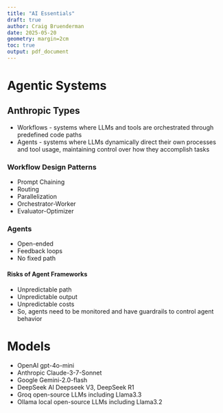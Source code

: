 ```yaml
---
title: "AI Essentials"
draft: true
author: Craig Bruenderman
date: 2025-05-20
geometry: margin=2cm
toc: true
output: pdf_document
---
```


# Agentic Systems

## Anthropic Types

* Workflows - systems where LLMs and tools are orchestrated through predefined code paths
* Agents - systems where LLMs dynamically direct their own processes and tool usage, maintaining control over how they accomplish tasks

### Workflow Design Patterns

* Prompt Chaining
* Routing
* Parallelization
* Orchestrator-Worker
* Evaluator-Optimizer

### Agents

* Open-ended
* Feedback loops
* No fixed path

#### Risks of Agent Frameworks

* Unpredictable path
* Unpredictable output
* Unpredictable costs
* So, agents need to be monitored and have guardrails to control agent behavior

# Models

* OpenAI gpt-4o-mini
* Anthropic Claude-3-7-Sonnet
* Google Gemini-2.0-flash
* DeepSeek AI Deepseek V3, DeepSeek R1
* Groq open-source LLMs including Llama3.3
* Ollama local open-source LLMs including Llama3.2

